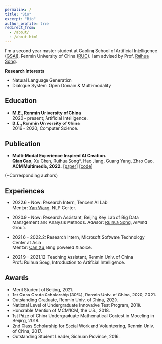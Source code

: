 ```yaml
---
permalink: /
title: "Bio"
excerpt: "Bio"
author_profile: true
redirect_from: 
  - /about/
  - /about.html
---
```


I'm a second year master student at Gaoling School of Artificial Intelligence ([GSAI](http://ai.ruc.edu.cn/)), Renmin University of China ([RUC](https://www.ruc.edu.cn/)). I am advised by Prof. [Ruihua Song](https://scholar.google.com.hk/citations?user=v5LctN8AAAAJ&hl=en).

**Research Interests**

* Natural Language Generation
* Dialogue System: Open Domain & Multi-modality
<!-- * Multi-modality: Multi-modal Understanding and Interaction -->

## Education
- <b>M.E., Renmin University of China</b> <br>
2020 - present; Artificial Intelligence.
- <b>B.E., Renmin University of China</b> <br>
2016 - 2020; Computer Science.


## Publication

- **Multi-Modal Experience Inspired AI Creation.** <br>
**Qian Cao**, Xu Chen, Ruihua Song*, Hao Jiang, Guang Yang, Zhao Cao. <br>
**ACM Multimedia, 2022.** [[paper]]() [[code]](https://github.com/Aman-4-Real/MMTG)

<!-- - **Qian Cao**, Ruihua Song. ["Simulated Experiences based Long Verse Generation"](). -->

<!-- - **Qian Cao**, Ruihua Song, ["Constructing Parallelism with Semantic Structural Alignment"](). -->
 (*Corresponding authors)



## Experiences
<!-- - 2022.6 - Now: **Research Intern**, **Tencent AI Lab** <br> -->
- 2022.6 - Now: Research Intern, Tencent AI Lab <br>
Mentor: [Yan Wang](https://libertywing.github.io/yanwang.github.io/), NLP Center.

- 2020.9 - Now: Research Assistant, Beijing Key Lab of Big Data Management and Analysis Methods.
Advisor: [Ruihua Song](https://scholar.google.com.hk/citations?user=v5LctN8AAAAJ&hl=en), AIMind Group.

- 2021.6 - 2022.2: Research Intern, Microsoft Software Technology Center at Asia <br>
Mentor: [Can Xu](https://nlpxucan.github.io/), Bing powered Xiaoice.

- 2021.9 - 2021.12: Teaching Assistant, Renmin Univ. of China <br>
Prof.: Ruihua Song, Introduction to Artificial Intelligence.



## Awards

- Merit Student of Beijing, 2021.
- 1st Class Grade Scholarship (30%), Renmin Univ. of China, 2020, 2021.
- Outstanding Graduate, Renmin Univ. of China, 2020.
- National Level of Undergraduate Innovative Test Program, 2018.
- Honorable Mention of MCM/ICM, the U.S., 2018.
- 1st Prize of China Undergraduate Mathematical Contest in Modeling in Beijing, 2018.
- 2nd Class Scholarship for Social Work and Volunteering, Renmin Univ. of China, 2017.
- Outstanding Student Leader, Sichuan Province, 2016.








<!-- # Blog Posts -->


